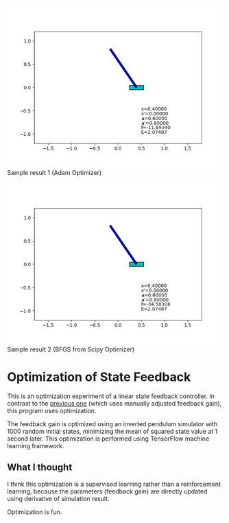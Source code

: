 ﻿![sample_output.gif](sample_output.gif)  
Sample result 1 (Adam Optimizer)

![sample_output_scipy.gif](sample_output_scipy.gif)  
Sample result 2 (BFGS from Scipy Optimizer)

# Optimization of State Feedback

This is an optimization experiment of a linear state feedback controller.
In contrast to the [previous one](../prog02_state_feedback) (which uses manually adjusted feedback gain),
this program uses optimization.

The feedback gain is optimized using an inverted pendulum simulator with 1000 random initial states,
minimizing the mean of squared state value at 1 second later.
This optimization is performed using TensorFlow machine learning framework.


## What I thought

I think this optimization is a supervised learning rather than a reinforcement learning,
because the parameters (feedback gain) are directly updated using derivative of simulation result.

Optimization is fun.
